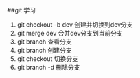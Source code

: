 ##git 学习
1. git checkout -b dev 创建并切换到dev分支
2. git merge dev 合并dev分支到当前分支
3. git branch 查看分支
4. git branch <name> 创建分支
5. git checkout <name> 切换分支
6. git branch -d <name> 删除分支
